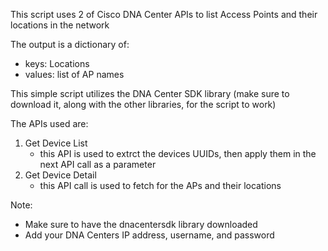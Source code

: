 
This script uses 2 of Cisco DNA Center APIs to list Access Points and their locations in the network

The output is a dictionary of:
- keys: Locations
- values: list of AP names

This simple script utilizes the DNA Center SDK library (make sure to download it, along with the other libraries, for the script to work)

The APIs used are:
1. Get Device List
   - this API is used to extrct the devices UUIDs, then apply them in the next API call as a parameter
3. Get Device Detail
   - this API call is used to fetch for the APs and their locations



Note:
- Make sure to have the dnacentersdk library downloaded
- Add your DNA Centers IP address, username, and password
